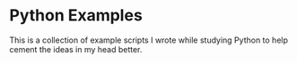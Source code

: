# Python Examples

This is a collection of example scripts I wrote while studying Python to help
cement the ideas in my head better. 
